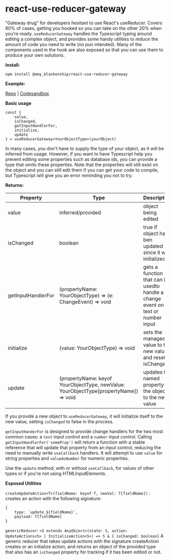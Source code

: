 # react-use-reducer-gateway

"Gateway drug" for developers hesitant to use React's useReducer. Covers 80% of cases, getting you hooked so you can
take on the other 20% when you're ready. `useReducerGateway` handles the Typescript typing around editing a complex
object, and provides some handy utilities to reduce the amount of code you need to write (no pun intended). Many of the
components used in the hook are also exposed so that you can use them to produce your own solutions.

**Install:**

```
npm install @amy_blankenship/react-use-reducer-gateway
```

**Example:**

[Repo](https://github.com/AmyBlankenship/react-use-reducer-gateway-example) | [Codesandbox](https://codesandbox.io/p/devbox/github/AmyBlankenship/react-use-reducer-gateway-example/tree/main)

**Basic usage**

```
const {
    value,
    isChanged,
    getInputHandlerFor,
    initialize,
    update
} = useReducerGateway<YourObjectType>(yourObject)
```

In many cases, you don't have to supply the type of your object,
as it will be inferred from usage. However, if you want to have 
Typescript help you prevent editing some properties such as database
ids, you can provide a type that omits these properties. Note that
the properties will still exist on the object and you can still edit 
them if you can get your code to compile, but Typescript will give you
an error reminding you not to try.

**Returns:**

| Property           | Type                                                                                 | Description                                                                        |
|--------------------|--------------------------------------------------------------------------------------|------------------------------------------------------------------------------------|
| value              | inferred/provided                                                                    | object being edited                                                                |
| isChanged          | boolean                                                                              | true if object has ben updated since it was initialized                            |
| getInputHandlerFor | (propertyName: YourObjectType) => (e: ChangeEvent<HTMLInputElement>) => void         | gets a function that can be usedto handle a change event on a text or number input |
| initialize         | (value: YourObjectType) => void                                                      | sets the managed value to the new value and resets isChanged                       |
| update             | (propertyName: keyof YourObjectType, newValue: YourObjectType[propertyName]) => void | updates the named property on the object to the new value                          |  

If you provide a new object to `useReducerGateway`, it will initialize itself to the new value, setting `isChanged` 
to false in the process.

`getInputHanderFor` is designed to provide change handlers for the two most common cases: 
a `text` input control and a `number` input control. Calling `getInputHandlerFor('someProp')` will return a function with
a stable reference that will update that property from an input control, reducing the need to manually write `useCallback` handlers.
It will attempt to use `value` for string properties and `valueAsNumber` for numeric properties.

Use the `update` method, with or without `useCallback`, for values of other types or if you're
not using HTMLInputElements.

**Exposed Utilities**

`createUpdateAction<T>(fieldName: keyof T, newVal: T[fieldName])` : creates an action with the following signature:
```
{
    type: `update_${fieldName}`,
    payload: T[fieldName]
}
```

`genericReducer`: `<S extends AnyObject>(state: S, action: UpdateActions<S> | InitializeAction<S>) => S & { isChanged: boolean}`
A generic reducer that takes update actions with the signature createAction creates or an initialize action, and returns an
object of the provided type that also has an `isChanged` property for tracking if it has been edited or not.
